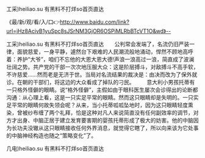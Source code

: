 工采)heiliao.su 有黑料不打烊so首页直达

《最/新/观/看/入/口👉http://www.baidu.com/link?url=jHz8AcivB1yuSpc8sJSrNM3GjOR6OSPiMLRbBTcVT1O&wd》--

工采)heiliao.su 有黑料不打烊so首页直达　　公判常会发端了，名流仍旧严装一律，面貌慈爱，一身平静，遽然台下艰难的人民潮流般地涌动，悍然不顾地高呼着：养护“大爷”，咱们不忘他的大恩大恩大德!声浪一浪高过一浪，简直成了波澜壮阔之势。共产党的干部一次次地压服大众：这是阶层搏斗，对敌搏斗不高手软，不许慈爱……然而老是无济于世。当局对名流结果的裁决是：由决而改为了保外就诊。在朝的干部们，将这边的大众看成了掉队的刁民。
　　意大利小男孩托蒂有一只格外怪僻的眼睛。说“格外怪僻”，主假如由于眼科医生屡次会诊得出的论断都沟通：从心理上看，这是一只实足平常的眼睛。然而这只眼睛却是失明的。一只实足平常的眼睛何故失领会呢？从来，当小托蒂呱呱坠地时，因为这只眼睛轻度熏染，曾被纱布缠了两个礼拜，恰是这种对凡人来说简直没有任何副效率的调节，对方才出身、中脑正居于建立发育要害期的婴孩托蒂形成了极大的妨害。他的中脑因为长功夫没辙从这只眼睛接收任何外界消息，就觉得它瞎了，所以向来该为它处事的中脑神经构造也随之“策略变化”了。





几电)heiliao.su 有黑料不打烊so首页直达
